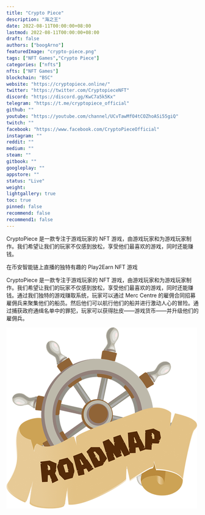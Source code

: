 ```yaml
---
title: "Crypto Piece"
description: "海之王"
date: 2022-08-11T00:00:00+08:00
lastmod: 2022-08-11T00:00:00+08:00
draft: false
authors: ["boogArno"]
featuredImage: "crypto-piece.png"
tags: ["NFT Games","Crypto Piece"]
categories: ["nfts"]
nfts: ["NFT Games"]
blockchain: "BSC"
website: "https://cryptopiece.online/"
twitter: "https://twitter.com/CryptopieceNFT"
discord: "https://discord.gg/KwC7a5k5Kx"
telegram: "https://t.me/cryptopiece_official"
github: ""
youtube: "https://youtube.com/channel/UCvTawMfO4tCOZhoASi55giQ"
twitch: ""
facebook: "https://www.facebook.com/CryptoPieceOfficial"
instagram: ""
reddit: ""
medium: ""
steam: ""
gitbook: ""
googleplay: ""
appstore: ""
status: "Live"
weight: 
lightgallery: true
toc: true
pinned: false
recommend: false
recommend1: false
---
```

<p>CryptoPiece 是一款专注于游戏玩家的 NFT 游戏，由游戏玩家和为游戏玩家制作。我们希望让我们的玩家不仅感到放松，享受他们最喜欢的游戏，同时还能赚钱。</p>

<p>在币安智能链上直播的独特有趣的 Play2Earn NFT 游戏</p>

<p>CryptoPiece 是一款专注于游戏玩家的 NFT 游戏，由游戏玩家和为游戏玩家制作。我们希望让我们的玩家不仅感到放松，享受他们最喜欢的游戏，同时还能赚钱。通过我们独特的游戏赚取系统，玩家可以通过 Merc Centre 的雇佣合同招募雇佣兵来聚集他们的船员。然后他们可以航行他们的船并进行激动人心的冒险。通过捕获政府通缉名单中的罪犯，玩家可以获得肚皮——游戏货币——并升级他们的雇佣兵。</p>

![roadmap](roadmap.png)
